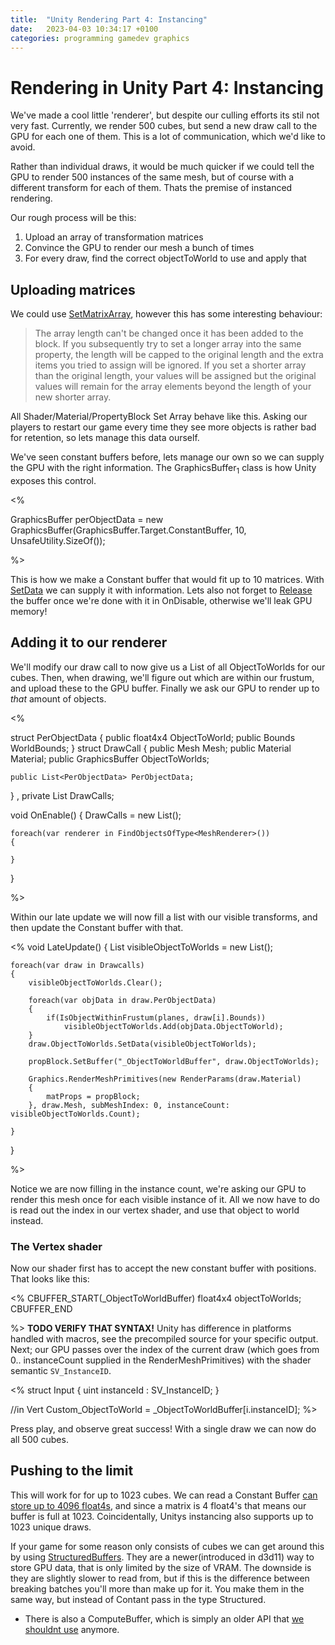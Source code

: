 ```yaml
---
title:  "Unity Rendering Part 4: Instancing"
date:   2023-04-03 10:34:17 +0100
categories: programming gamedev graphics
---
```


# Rendering in Unity Part 4: Instancing

We've made a cool little 'renderer', but despite our culling efforts its stil not very fast. Currently, we render 500 cubes, but send a new draw call to the GPU for each one of them. This is a lot of communication, which we'd like to avoid. 

Rather than individual draws, it would be much quicker if we could tell the GPU to render 500 instances of the same mesh, but of course with a different transform for each of them. Thats the premise of instanced rendering.

Our rough process will be this:

1. Upload an array of transformation matrices
2. Convince the GPU to render our mesh a bunch of times
3. For every draw, find the correct objectToWorld to use and apply that


## Uploading matrices

We could use [SetMatrixArray](https://docs.unity3d.com/ScriptReference/MaterialPropertyBlock.SetMatrixArray.html), however this has some interesting behaviour:

> The array length can't be changed once it has been added to the block. If you subsequently try to set a longer array into the same property, the length will be capped to the original length and the extra items you tried to assign will be ignored. If you set a shorter array than the original length, your values will be assigned but the original values will remain for the array elements beyond the length of your new shorter array.

All Shader/Material/PropertyBlock Set Array behave like this. Asking our players to restart our game every time they see more objects is rather bad for retention, so lets manage this data ourself.

We've seen constant buffers before, lets manage our own so we can supply the GPU with the right information. The GraphicsBuffer<sub>1</sub> class is how Unity exposes this control.

<%

GraphicsBuffer perObjectData = new GraphicsBuffer(GraphicsBuffer.Target.ConstantBuffer, 10, UnsafeUtility.SizeOf<float4x4>());

%> 

This is how we make a Constant buffer that would fit up to 10 matrices. With [SetData](https://docs.unity3d.com/ScriptReference/GraphicsBuffer.SetData.html) we can supply it with information. Lets also not forget to [Release](https://docs.unity3d.com/ScriptReference/GraphicsBuffer.Release.html) the buffer once we're done with it in OnDisable, otherwise we'll leak GPU memory!

## Adding it to our renderer

We'll modify our draw call to now give us a List of all ObjectToWorlds for our cubes. Then, when drawing, we'll figure out which are within our frustum, and upload these to the GPU buffer. Finally we ask our GPU to render up to *that* amount of objects. 

<%

struct PerObjectData
{
	public float4x4 ObjectToWorld;
	public Bounds WorldBounds;
}
struct DrawCall
{
	public Mesh Mesh;
	public Material Material;
	public GraphicsBuffer ObjectToWorlds;

	public List<PerObjectData> PerObjectData;
}
, 
private List<DrawCall> DrawCalls;

void OnEnable()
{
	DrawCalls = new List<DrawCall>();

	foreach(var renderer in FindObjectsOfType<MeshRenderer>())
	{

	}
}

%>

Within our late update we will now fill a list with our visible transforms, and then update the Constant buffer with that.

<%
void LateUpdate()
{
	List<float4x4> visibleObjectToWorlds = new List<float4x4>();

	foreach(var draw in Drawcalls)
	{
		visibleObjectToWorlds.Clear();

		foreach(var objData in draw.PerObjectData)
		{
			if(IsObjectWithinFrustum(planes, draw[i].Bounds))
				visibleObjectToWorlds.Add(objData.ObjectToWorld);
		}
		draw.ObjectToWorlds.SetData(visibleObjectToWorlds);

		propBlock.SetBuffer("_ObjectToWorldBuffer", draw.ObjectToWorlds);

		Graphics.RenderMeshPrimitives(new RenderParams(draw.Material) 
		{
			matProps = propBlock; 
		}, draw.Mesh, subMeshIndex: 0, instanceCount: visibleObjectToWorlds.Count);

	}
}

%>

Notice we are now filling in the instance count, we're asking our GPU to render this mesh once for each visible instance of it. All we now have to do is read out the index in our vertex shader, and use that object to world instead.

### The Vertex shader

Now our shader first has to accept the new constant buffer with positions. That looks like this:

<%
CBUFFER_START(_ObjectToWorldBuffer)
float4x4 objectToWorlds;
CBUFFER_END

%>
**TODO VERIFY THAT SYNTAX!**
Unity has difference in platforms handled with macros, see the precompiled source for your specific output. Next; our GPU passes over the index of the current draw (which goes from 0.. instanceCount supplied in the RenderMeshPrimitives) with the shader semantic `SV_InstanceID`.

<%
struct Input
{
	uint instanceId : SV_InstanceID;
}

//in Vert
Custom_ObjectToWorld = _ObjectToWorldBuffer[i.instanceID];
%>

Press play, and observe great success! With a single draw we can now do all 500 cubes. 

## Pushing to the limit

This will work for for up to 1023 cubes. We can read a Constant Buffer [can store up to 4096 float4s](https://learn.microsoft.com/en-us/windows/win32/direct3dhlsl/dx-graphics-hlsl-constants), and since a matrix is 4 float4's that means our buffer is full at 1023. Coincidentally, Unitys instancing also supports up to 1023 unique draws.

If your game for some reason only consists of cubes we can get around this by using [StructuredBuffers](https://learn.microsoft.com/en-us/windows/win32/direct3d11/direct3d-11-advanced-stages-cs-resources#structured-buffer). They are a newer(introduced in d3d11) way to store GPU data, that is only limited by the size of VRAM. The downside is they are slightly slower to read from, but if this is the difference between breaking batches you'll more than make up for it. You make them in the same way, but instead of Contant pass in the type Structured.

* There is also a ComputeBuffer, which is simply an older API that [we shouldnt use](https://forum.unity.com/threads/graphicsbuffer-and-mesh.636631/#post-4268896) anymore. 
